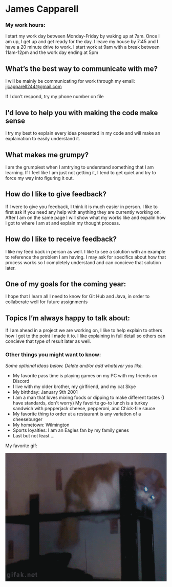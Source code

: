 
# James Capparell


### My work hours:
I start my work day between Monday-Friday by waking up at 7am. Once I am up, I get up and get ready for the day. I leave my house by 7:45 and I have a 20 minute drive to work. I start work at 9am with a break between 11am-12pm and the work day ending at 5pm

## What’s the best way to communicate with me?
I will be mainly be communicating for work through my email: jjcapparell244@gmail.com

If I don’t respond, try my phone number on file

## I'd love to help you with making the code make sense
I try my best to explain every idea presented in my code and will make an explaination to easily understand it.

## What makes me grumpy?
I am the grumpiest when I amtrying to understand something that I am learning. If I feel like I am just not getting it, I tend to get quiet and try to force my way into figuring it out.
	
## How do I like to give feedback?
If I were to give you feedback, I think it is much easier in person. I like to first ask if you need any help with anything they are currently working on. After I am on the same page I will show what my works like and expalin how I got to where I am at and explain my thought process.

## How do I like to receive feedback?
I like my feed back in person as well. I like to see a solution with an example to reference the problem I am having. I may ask for soecifics about how that process works so I completely understand and can concieve that solution later.

## One of my goals for the coming year:
I hope that I learn all I need to know for Git Hub and Java, in order to collaberate well for future assignments

## Topics I’m always happy to talk about:
If I am ahead in a project we are working on, I like to help explain to others how I got to the point I made it to. I like explaining in full detail so others can concieve that type of result later as well.

### Other things you might want to know:
*Some optional ideas below. Delete and/or add whatever you like.*

* My favorite pass time is playing games on my PC with my friends on Discord
* I live with my older brother, my girlfriend, and my cat Skye
* My birthday: January 9th 2001
* I am a man that loves mixing foods or dipping to make different tastes (I have standards, don't worry) My favoirte go-to lunch is a turkey sandwich with pepperjack cheese, pepperoni, and Chick-file sauce
* My favorite thing to order at a restaurant is any variation of a cheeseburger
* My hometown: Wilmington
* Sports loyalties: I am an Eagles fan by my family genes
* Last but not least ...

My favorite gif:


<img src="images/27.gif" height=400 />